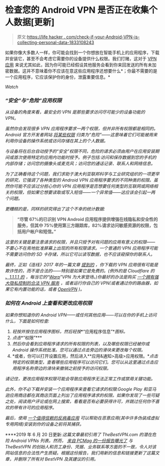 # 检查您的 Android VPN 是否正在收集个人数据[更新]

> 原文:[https://life hacker . com/check-if-your-Android-VPN-is-collecting-personal-data-1833108243](https://lifehacker.com/check-if-your-android-vpn-is-collecting-personal-data-1833108243)

如果你像大多数人一样，你可能会找到一个你想放在智能手机上的应用程序，下载并安装它，甚至不会考虑它需要你的设备提供什么权限。我们打赌，这对于 [VPN 应用](https://lifehacker.com/how-to-find-a-trustworthy-vpn-1833045522#_ga=2.129657676.150304311.1551911206-1864099547.1536779123) 来说尤其如此，因为你可能已经假设其他服务会看到你来回发送的所有未加密数据。这并不意味着你不应该在意这些应用程序还想要什么*；你最不需要的是一个应用程序，它应该保护你的身份，泄露重要信息。*

*Watch*

### ***“安全”与“危险”应用权限***

*从设备的角度来看，最安全的 VPN 是那些要求访问尽可能少的设备功能的 VPN。*

*虽然你会发现很多 VPN 应用程序要求一两个权限，但并非所有权限都是相同的。Android 官方开发者网站 [将某些权限](https://developer.android.com/guide/topics/permissions/overview) 归类为“危险”——这意味着它们可能被用来利用你设备的操作系统或访问存储在其上的个人数据。*

*与设备将在后台自动授予的“安全”权限不同，危险的请求必须由用户在应用安装期间或首次使用特定的应用内功能时授予。例子包括:访问和保存数据到您的手机的内部存储；访问您的摄像头或麦克风；访问您的通话记录、联系人和网络信息。*

*为了正确看待这个问题，我们求助于澳大利亚联邦科学与工业研究组织的一项更早的研究，它强调了各种类型的 Android VPN 应用程序要求的不同种类的权限。虽然你可能不应该过分担心你的 VPN 应用程序是否想要任何类型的互联网或网络相关的权限，但如果它想要读取或写入短信——一个异常值——这应该会引起一两个问题。*

*更糟糕的是，同样的研究得出了这个不幸的统计数据:*

> **“尽管 67%的已识别 VPN Android 应用程序提供增强在线隐私和安全性的服务，但其中 75%使用第三方跟踪库，82%请求访问敏感资源的权限，包括用户帐户和短信。”**

*这里的关键是要注意请求的权限，并且只授予对有问题的应用有意义的权限——不要心不在焉地批准屏幕上出现的所有权限请求。一个普通的 VPN 应用程序可能不需要访问你的 SD 卡存储，所以它可以读写数据，也不应该窥探你的联系人。* 

*最终，正如《连线》2017 年的一篇文章 [提到的](https://www.wired.com/2017/02/beware-mobile-vpns-arent-safe-seem/) ，你下载的 VPN 应用很有可能是欺诈性的，而不是合法的——特别是如果它是免费的。(例外的是 Cloudflare 的 [、1.1.1.1 的](https://1.1.1.1/) ，每当它的“[Warp](https://blog.cloudflare.com/1111-warp-better-vpn/)”VPN 为大家登场。)你最好的办法是购买 [一个拥有强大隐私控制的合法 VPN 服务](https://lifehacker.com/how-to-find-a-trustworthy-vpn-1833045522) ，或者运行你自己的 VPN(或者通过你的路由器，如果它有内置功能的话，或者 [OpenVPN](https://openvpn.net/community-downloads/) )。*

### ***如何在 Android 上查看和更改应用权限***

*如果你想知道你的 Android VPN——或任何其他应用——可以在你的手机上访问什么，下面是如何检查:*

1.  *轻按并按住应用程序图标，然后轻按**“应用程序信息”**图标。*
2.  *点击**“权限”***
3.  *然后你会看到应用程序请求的所有权限的列表，以及哪些权限已经被你或 Android 操作系统批准。您可以通过点击旁边的滑块来更改每个权限。*
4.  *或者，你可以打开设置应用，然后进入**应用&通知>高级>应用权限。**点击特定的权限类型，查看哪些应用程序可以访问它们。您可以从这里通过点击应用程序名称旁边的滑块来撤销之前授予的访问权限。*

*请记住，更改应用程序权限可能会导致应用程序无法正常工作或禁用关键功能。*

*此外，你不必下载并安装一个应用程序来查看它请求的权限:Google Play 和亚马逊应用商店都在其商店页面上列出了应用程序请求的权限。如果你发现了一些可疑之处，阅读用户评论或在网上搜索，看看是否有必要获得许可，并跳过任何你不喜欢的带有许可的应用程序。*

*最后，使用 [一个值得信赖的反病毒应用](https://lifehacker.com/double-check-that-your-android-antivirus-app-actually-w-1833414047) 可以帮助在恶意应用(其中许多伪装成虚拟专用网络)安装到你的设备之前将其捕获。*

****2019 年 6 月 20 日更新:**这篇文章最初引用了 TheBestVPN.com 的潜在危险 Android VPNs 列表。然而，* [*来自 PCMag 的一份报告曝光了*](https://www.pcmag.com/news/367640/how-a-vpn-review-site-dominated-google-search-with-a-scam) *与 TheBestVPN 的创始人和员工身份、凭据、业务联系等方面的不一致，令人对该网站信息的合法性产生质疑。根据这份报告，我们用新的信息和链接更新了这篇文章，并删除了所有对 BestVPN 及其建议的引用。**